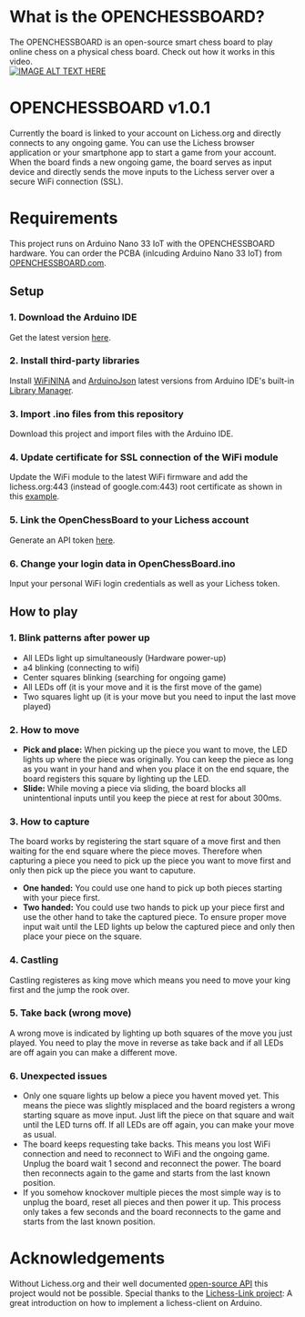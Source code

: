 # What is the OPENCHESSBOARD?
The OPENCHESSBOARD is an open-source smart chess board to play online chess on a physical chess board.
Check out how it works in this video.<br/>
[![IMAGE ALT TEXT HERE](https://img.youtube.com/vi/PFouUxKJOSc/0.jpg)](https://www.youtube.com/watch?v=PFouUxKJOSc)
# OPENCHESSBOARD v1.0.1
Currently the board is linked to your account on Lichess.org and directly connects to any ongoing game. You can use the Lichess browser application or your smartphone app to start a game from your account. When the board finds a new ongoing game, the board serves as input device and directly sends the move inputs to the Lichess server over a secure WiFi connection (SSL).

# Requirements
This project runs on Arduino Nano 33 IoT with the OPENCHESSBOARD hardware. You can order the PCBA (inlcuding Arduino Nano 33 IoT) from [OPENCHESSBOARD.com](http://openchessboard.com/).

## Setup
### 1. Download the Arduino IDE
Get the latest version [here](https://www.arduino.cc/en/software).
### 2. Install third-party libraries
Install [WiFiNINA](https://www.arduino.cc/reference/en/libraries/wifinina) and [ArduinoJson](https://www.arduino.cc/reference/en/libraries/arduinojson/) latest versions from Arduino IDE's built-in [Library Manager](https://docs.arduino.cc/software/ide-v2/tutorials/ide-v2-installing-a-library).
### 3. Import .ino files from this repository
Download this project and import files with the Arduino IDE.
### 4. Update certificate for SSL connection of the WiFi module
Update the WiFi module to the latest WiFi firmware and add the lichess.org:443 (instead of google.com:443) root certificate as shown in this [example](https://support.arduino.cc/hc/en-us/articles/360016119219-How-to-add-certificates-to-Wifi-Nina-Wifi-101-Modules-).
### 5. Link the OpenChessBoard to your Lichess account
Generate an API token [here](https://lichess.org/account/oauth/token).
### 6. Change your login data in OpenChessBoard.ino
Input your personal WiFi login credentials as well as your Lichess token.

## How to play
### 1. Blink patterns after power up
- All LEDs light up simultaneously (Hardware power-up)
-  a4 blinking (connecting to wifi)
- Center squares blinking (searching for ongoing game)
- All LEDs off (it is your move and it is the first move of the game)
- Two squares light up  (it is your move but you need to input the last move played)
### 2. How to move
- 	**Pick and place:** When picking up the piece you want to move, the LED lights up where the piece was originally.
You can keep the piece as long as you want in your hand and when you place it on the end square,
the board registers this square by lighting up the LED.
- 	**Slide:** While moving a piece via sliding, the board blocks all unintentional inputs until you keep the piece at rest for about 300ms.
### 3. How to capture
The board works by registering the start square of a move first and then waiting for the end square where the piece moves.
Therefore when capturing a piece you need to pick up the piece you want to move first and only then pick up the piece you want to caputure.
- **One handed:** You could use one hand to pick up both pieces starting with your piece first.
- **Two handed:** You could use two hands to pick up your piece first and use the other hand to take the captured piece.
To ensure proper move input wait until the LED lights up below the captured piece and only then place your piece on the square.
### 4. Castling
Castling registeres as king move which means you need to move your king first and the jump the rook over.
### 5. Take back (wrong move)
A wrong move is indicated by lighting up both squares of the move you just played.
You need to play the move in reverse as take back and if all LEDs are off again you can make a different move.
### 6. Unexpected issues
- Only one square lights up below a piece you havent moved yet.
This means the piece was slightly misplaced and the board registers a wrong starting square as move input.
Just lift the piece on that square and wait until the LED turns off. If all LEDs are off again, you can make your move as usual.
- The board keeps requesting take backs.
This means you lost WiFi connection and need to reconnect to WiFi and the ongoing game. Unplug the board  wait 1 second and reconnect the power.
The board then reconnects again to the game and starts from the last known position.
- If you somehow knockover multiple pieces the most simple way is to unplug the board, reset all pieces and then power it up.
This process only takes a few seconds and the board reconnects to the game and starts from the last known position.
# Acknowledgements
Without Lichess.org and their well documented [open-source API](https://lichess.org/api) this project would not be possible.
Special thanks to the [Lichess-Link project](https://github.com/Kzra/Lichess-Link): A great introduction on how to implement a lichess-client on Arduino.

